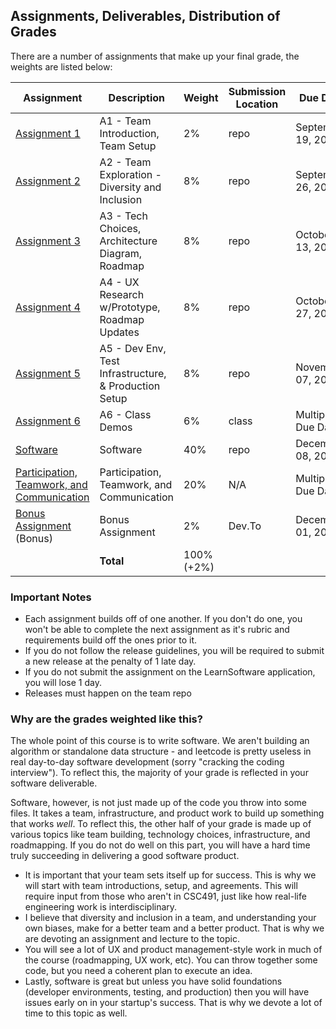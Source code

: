 Assignments, Deliverables, Distribution of Grades
---

There are a number of assignments that make up your final grade, the weights are listed below:

<!-- OVERVIEW START -->


| Assignment | Description | Weight | Submission Location | Due Date |
| --- | --- | --- | --- | --- |
| [Assignment 1](../assignments/a1.md)  | A1 - Team Introduction, Team Setup | 2% | repo | September 19, 2022 |
| [Assignment 2](../assignments/a2.md)  | A2 - Team Exploration - Diversity and Inclusion | 8% | repo | September 26, 2022 |
| [Assignment 3](../assignments/a3.md)  | A3 - Tech Choices, Architecture Diagram, Roadmap | 8% | repo | October 13, 2022 |
| [Assignment 4](../assignments/a4.md)  | A4 - UX Research w/Prototype, Roadmap Updates | 8% | repo | October 27, 2022 |
| [Assignment 5](../assignments/a5.md)  | A5 - Dev Env, Test Infrastructure, & Production Setup | 8% | repo | November 07, 2022 |
| [Assignment 6](../assignments/a6.md)  | A6 - Class Demos | 6% | class | Multiple Due Dates |
| [Software](../assignments/a7.md)  | Software | 40% | repo | December 08, 2022 |
| [Participation, Teamwork, and Communication](../assignments/participation_teamwork.md)  | Participation, Teamwork, and Communication | 20% | N/A | Multiple Due Dates |
| [Bonus Assignment](../assignments/bonus.md) (Bonus) | Bonus Assignment | 2% | Dev.To | December 01, 2022 |
| | **Total** | 100% (+2%) | | |

<!-- OVERVIEW END -->

### Important Notes

- Each assignment builds off of one another. If you don't do one, you won't be able to complete the next assignment as it's rubric and requirements build off the ones prior to it.
- If you do not follow the release guidelines, you will be required to submit a new release at the penalty of 1 late day.
- If you do not submit the assignment on the LearnSoftware application, you will lose 1 day.
- Releases must happen on the team repo

### Why are the grades weighted like this?

The whole point of this course is to write software. We aren't building an algorithm or standalone data structure - and leetcode is pretty useless in real day-to-day software development (sorry "cracking the coding interview"). To reflect this, the majority of your grade is reflected in your software deliverable.

Software, however, is not just made up of the code you throw into some files. It takes a team, infrastructure, and product work to build up something that works _well_. To reflect this, the other half of your grade is made up of various topics like team building, technology choices, infrastructure, and roadmapping. If you do not do well on this part, you will have a hard time truly succeeding in delivering a good software product.

- It is important that your team sets itself up for success. This is why we will start with team introductions, setup, and agreements. This will require input from those who aren't in CSC491, just like how real-life engineering work is interdisciplinary.
- I believe that diversity and inclusion in a team, and understanding your own biases, make for a better team and a better product. That is why we are devoting an assignment and lecture to the topic.
- You will see a lot of UX and product management-style work in much of the course (roadmapping, UX work, etc). You can throw together some code, but you need a coherent plan to execute an idea.
- Lastly, software is great but unless you have solid foundations (developer environments, testing, and production) then you will have issues early on in your startup's success. That is why we devote a lot of time to this topic as well.
